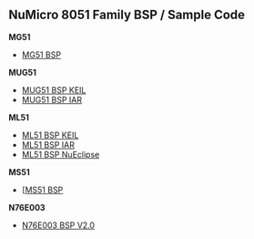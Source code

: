 NuMicro 8051 Family BSP / Sample Code
-------------------
**MG51**
- [MG51 BSP](https://github.com/OpenNuvoton/MG51)

**MUG51**
- [MUG51 BSP KEIL](https://github.com/OpenNuvoton/MUG51_BSP_KEIL)
- [MUG51 BSP IAR](https://github.com/OpenNuvoton/MUG51_BSP_IAR)

**ML51**
- [ML51 BSP KEIL](https://github.com/OpenNuvoton/ML51_BSP_KEIL)
- [ML51 BSP IAR](https://github.com/OpenNuvoton/ML51_BSP_IAR)
- [ML51 BSP NuEclipse](https://github.com/OpenNuvoton/ML51BSP_NuEclipse)

**MS51**
- [[MS51 BSP]([https://github.com/OpenNuvoton/MS51BSP_KEIL](https://github.com/OpenNuvoton/MS51_BSP))

**N76E003**
- [N76E003 BSP V2.0](https://github.com/OpenNuvoton/N76E003_BSP)

